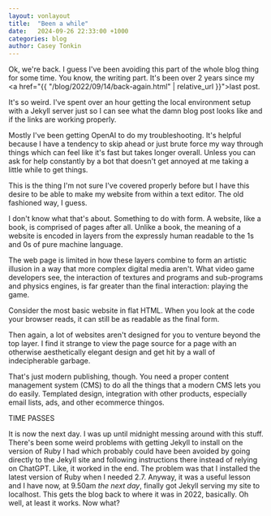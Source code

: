 ```yaml
---
layout: vonlayout
title:  "Been a while"
date:   2024-09-26 22:33:00 +1000
categories: blog
author: Casey Tonkin
---
```


Ok, we're back. I guess I've been avoiding this part of the whole blog thing for some time. You know, the writing part. It's been over 2 years since my <a href="{{ "/blog/2022/09/14/back-again.html" | relative_url }}">last post</a>. 

It's so weird. I've spent over an hour getting the local environment setup with a Jekyll server just so I can see what the damn blog post looks like and if the links are working properly.

Mostly I've been getting OpenAI to do my troubleshooting. It's helpful because I have a tendency to skip ahead or just brute force my way through things which can feel like it's fast but takes longer overall. Unless you can ask for help constantly by a bot that doesn't get annoyed at me taking a little while to get things.

This is the thing I'm not sure I've covered properly before but I have this desire to be able to make my website from within a text editor. The old fashioned way, I guess.

I don't know what that's about. Something to do with form. A website, like a book, is comprised of pages after all. Unlike a book, the meaning of a website is encoded in layers from the expressly human readable to the 1s and 0s of pure machine language.

The web page is limited in how these layers combine to form an artistic illusion in a way that more complex digital media aren't. What video game developers see, the interaction of textures and programs and sub-programs and physics engines, is far greater than the final interaction: playing the game. 

Consider the most basic website in flat HTML. When you look at the code your browser reads, it can still be as readable as the final form. 

Then again, a lot of websites aren't designed for you to venture beyond the top layer. I find it strange to view the page source for a page with an otherwise aesthetically elegant design and get hit by a wall of indecipherable garbage.

That's just modern publishing, though. You need a proper content management system (CMS) to do all the things that a modern CMS lets you do easily. Templated design, integration with other products, especially email lists, ads, and other ecommerce thingos.

TIME PASSES

It is now the next day. I was up until midnight messing around with this stuff. There's been some weird problems with getting Jekyll to install on the version of Ruby I had which probably could have been avoided by going directly to the Jekyll site and following instructions there instead of relying on ChatGPT. Like, it worked in the end. The problem was that I installed the latest version of Ruby when I needed 2.7. Anyway, it was a useful lesson and I have now, at 9.50am *the next day*, finally got Jekyll serving my site to localhost. This gets the blog back to where it was in 2022, basically. Oh well, at least it works. Now what?
